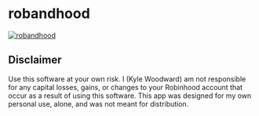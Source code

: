 # robandhood



[![robandhood](https://i.imgur.com/kWdyujm.png)](https://youtu.be/F9Z5bmFVx88 "robandhood")


<h2>Disclaimer</h2>
Use this software at your own risk. I (Kyle Woodward) am not responsible for any capital losses, gains, or changes to your Robinhood account that occur as a result of using this software. This app was designed for my own personal use, alone, and was not meant for distribution.
